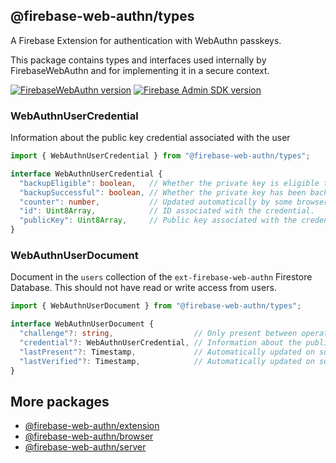 ## @firebase-web-authn/types
A Firebase Extension for authentication with WebAuthn passkeys.

This package contains types and interfaces used internally by FirebaseWebAuthn and for implementing it in a secure context.

[![FirebaseWebAuthn version](https://img.shields.io/npm/v/@firebase-web-authn/types?logo=npm)](https://www.npmjs.com/package/@firebase-web-authn/types)
[![Firebase Admin SDK version](https://img.shields.io/npm/dependency-version/@firebase-web-authn/types/firebase-admin?label=Firebase%20SDK%20for%20Cloud%20Functions&logo=firebase)](https://www.npmjs.com/package/firebase-functions)
### WebAuthnUserCredential
Information about the public key credential associated with the user
```ts
import { WebAuthnUserCredential } from "@firebase-web-authn/types";
```
```ts
interface WebAuthnUserCredential {
  "backupEligible": boolean,   // Whether the private key is eligible to be backed up.
  "backupSuccessful": boolean, // Whether the private key has been backed up successfully.
  "counter": number,           // Updated automatically by some browsers to help prevent replay attacks.
  "id": Uint8Array,            // ID associated with the credential.
  "publicKey": Uint8Array,     // Public key associated with the credential.
}
```
### WebAuthnUserDocument
Document in the `users` collection of the `ext-firebase-web-authn` Firestore Database. This should not have read or write access from users.
```ts
import { WebAuthnUserDocument } from "@firebase-web-authn/types";
```
```ts
interface WebAuthnUserDocument {
  "challenge"?: string,                  // Only present between operations and cleaned up if the user cancels.
  "credential"?: WebAuthnUserCredential, // Information about the public key credential associated with the user.
  "lastPresent"?: Timestamp,             // Automatically updated on successful operations.
  "lastVerified"?: Timestamp,            // Automatically updated on successful operations that verified the user with biometrics.
}
```
## More packages
- [@firebase-web-authn/extension](https://github.com/gavinsawyer/firebase-web-authn/tree/main/libs/extension)
- [@firebase-web-authn/browser](https://github.com/gavinsawyer/firebase-web-authn/tree/main/libs/browser)
- [@firebase-web-authn/server](https://github.com/gavinsawyer/firebase-web-authn/tree/main/libs/server)
